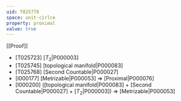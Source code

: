 ```yaml
---
uid: T025778
space: unit-cirlce
property: proximal
value: true
---
```

[[Proof]]

* [T025723] [$T_2$|P000003]
* [T025745] [topological manifold|P000083]
* [T025768] [Second Countable|P000027]
* [I000177] [Metrizable|P000053] => [Proximal|P000076]
* [I000200] ([topological manifold|P000083] + [Second Countable|P000027] + [$T_2$|P000003]) => [Metrizable|P000053]

